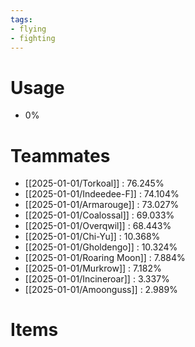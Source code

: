 ```yaml
---
tags:
- flying
- fighting
---
```

# Usage
- 0%
# Teammates
- [[2025-01-01/Torkoal]] : 76.245%
- [[2025-01-01/Indeedee-F]] : 74.104%
- [[2025-01-01/Armarouge]] : 73.027%
- [[2025-01-01/Coalossal]] : 69.033%
- [[2025-01-01/Overqwil]] : 68.443%
- [[2025-01-01/Chi-Yu]] : 10.368%
- [[2025-01-01/Gholdengo]] : 10.324%
- [[2025-01-01/Roaring Moon]] : 7.884%
- [[2025-01-01/Murkrow]] : 7.182%
- [[2025-01-01/Incineroar]] : 3.337%
- [[2025-01-01/Amoonguss]] : 2.989%
# Items